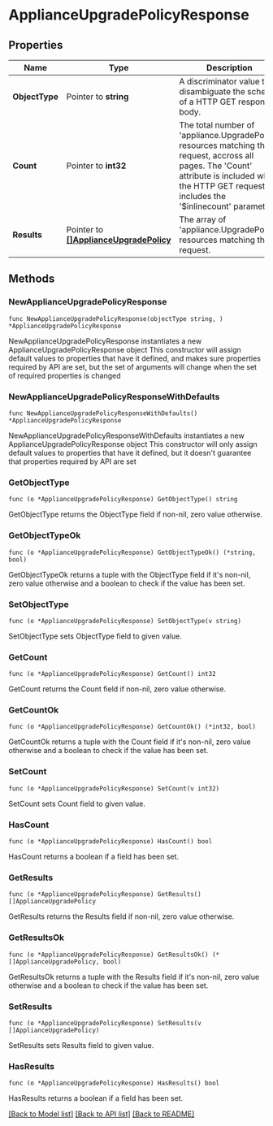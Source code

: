 # ApplianceUpgradePolicyResponse

## Properties

Name | Type | Description | Notes
------------ | ------------- | ------------- | -------------
**ObjectType** | Pointer to **string** | A discriminator value to disambiguate the schema of a HTTP GET response body. | 
**Count** | Pointer to **int32** | The total number of &#39;appliance.UpgradePolicy&#39; resources matching the request, accross all pages. The &#39;Count&#39; attribute is included when the HTTP GET request includes the &#39;$inlinecount&#39; parameter. | [optional] 
**Results** | Pointer to [**[]ApplianceUpgradePolicy**](appliance.UpgradePolicy.md) | The array of &#39;appliance.UpgradePolicy&#39; resources matching the request. | [optional] 

## Methods

### NewApplianceUpgradePolicyResponse

`func NewApplianceUpgradePolicyResponse(objectType string, ) *ApplianceUpgradePolicyResponse`

NewApplianceUpgradePolicyResponse instantiates a new ApplianceUpgradePolicyResponse object
This constructor will assign default values to properties that have it defined,
and makes sure properties required by API are set, but the set of arguments
will change when the set of required properties is changed

### NewApplianceUpgradePolicyResponseWithDefaults

`func NewApplianceUpgradePolicyResponseWithDefaults() *ApplianceUpgradePolicyResponse`

NewApplianceUpgradePolicyResponseWithDefaults instantiates a new ApplianceUpgradePolicyResponse object
This constructor will only assign default values to properties that have it defined,
but it doesn't guarantee that properties required by API are set

### GetObjectType

`func (o *ApplianceUpgradePolicyResponse) GetObjectType() string`

GetObjectType returns the ObjectType field if non-nil, zero value otherwise.

### GetObjectTypeOk

`func (o *ApplianceUpgradePolicyResponse) GetObjectTypeOk() (*string, bool)`

GetObjectTypeOk returns a tuple with the ObjectType field if it's non-nil, zero value otherwise
and a boolean to check if the value has been set.

### SetObjectType

`func (o *ApplianceUpgradePolicyResponse) SetObjectType(v string)`

SetObjectType sets ObjectType field to given value.


### GetCount

`func (o *ApplianceUpgradePolicyResponse) GetCount() int32`

GetCount returns the Count field if non-nil, zero value otherwise.

### GetCountOk

`func (o *ApplianceUpgradePolicyResponse) GetCountOk() (*int32, bool)`

GetCountOk returns a tuple with the Count field if it's non-nil, zero value otherwise
and a boolean to check if the value has been set.

### SetCount

`func (o *ApplianceUpgradePolicyResponse) SetCount(v int32)`

SetCount sets Count field to given value.

### HasCount

`func (o *ApplianceUpgradePolicyResponse) HasCount() bool`

HasCount returns a boolean if a field has been set.

### GetResults

`func (o *ApplianceUpgradePolicyResponse) GetResults() []ApplianceUpgradePolicy`

GetResults returns the Results field if non-nil, zero value otherwise.

### GetResultsOk

`func (o *ApplianceUpgradePolicyResponse) GetResultsOk() (*[]ApplianceUpgradePolicy, bool)`

GetResultsOk returns a tuple with the Results field if it's non-nil, zero value otherwise
and a boolean to check if the value has been set.

### SetResults

`func (o *ApplianceUpgradePolicyResponse) SetResults(v []ApplianceUpgradePolicy)`

SetResults sets Results field to given value.

### HasResults

`func (o *ApplianceUpgradePolicyResponse) HasResults() bool`

HasResults returns a boolean if a field has been set.


[[Back to Model list]](../README.md#documentation-for-models) [[Back to API list]](../README.md#documentation-for-api-endpoints) [[Back to README]](../README.md)


